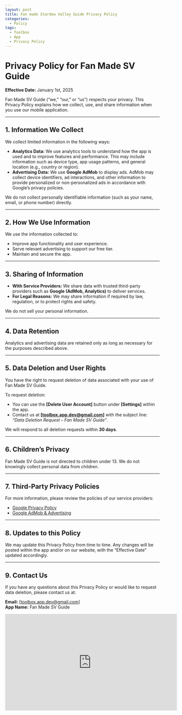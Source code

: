```yaml
---
layout: post
title: Fan made Stardew Valley Guide Privacy Policy
categories:
  - Policy
tags:
  - Toolbox
  - App
  - Privacy Policy
---
```

# Privacy Policy for Fan Made SV Guide

**Effective Date:** January 1st, 2025

Fan Made SV Guide (“we,” “our,” or “us”) respects your privacy. This Privacy Policy explains how we collect, use, and share information when you use our mobile application.

---

## 1. Information We Collect
We collect limited information in the following ways:

- **Analytics Data:** We use analytics tools to understand how the app is used and to improve features and performance. This may include information such as device type, app usage patterns, and general location (e.g., country or region).
- **Advertising Data:** We use **Google AdMob** to display ads. AdMob may collect device identifiers, ad interactions, and other information to provide personalized or non-personalized ads in accordance with Google’s privacy policies.

We do not collect personally identifiable information (such as your name, email, or phone number) directly.

---

## 2. How We Use Information
We use the information collected to:

- Improve app functionality and user experience.
- Serve relevant advertising to support our free tier.
- Maintain and secure the app.

---

## 3. Sharing of Information
- **With Service Providers:** We share data with trusted third-party providers such as **Google (AdMob, Analytics)** to deliver services.
- **For Legal Reasons:** We may share information if required by law, regulation, or to protect rights and safety.

We do not sell your personal information.

---

## 4. Data Retention
Analytics and advertising data are retained only as long as necessary for the purposes described above.

---

## 5. Data Deletion and User Rights
You have the right to request deletion of data associated with your use of Fan Made SV Guide.

To request deletion:

- You can use the **[Delete User Account]** button under **[Settings]** within the app.
- Contact us at **[toolbox.app.dev@gmail.com]** with the subject line: *“Data Deletion Request – Fan Made SV Guide”*.

We will respond to all deletion requests within **30 days**.

---

## 6. Children’s Privacy
Fan Made SV Guide is not directed to children under 13. We do not knowingly collect personal data from children.

---

## 7. Third-Party Privacy Policies
For more information, please review the policies of our service providers:

- [Google Privacy Policy](https://policies.google.com/privacy)
- [Google AdMob & Advertising](https://policies.google.com/technologies/ads)

---

## 8. Updates to this Policy
We may update this Privacy Policy from time to time. Any changes will be posted within the app and/or on our website, with the “Effective Date” updated accordingly.

---

## 9. Contact Us
If you have any questions about this Privacy Policy or would like to request data deletion, please contact us at:

**Email:** [toolbox.app.dev@gmail.com]  
**App Name:** Fan Made SV Guide

<div class="embed-responsive">
<iframe width="560" height="315" src="https://www.youtube.com/embed/G5Bz0RmBSw8" title="YouTube video player" frameborder="0" allow="accelerometer; autoplay; clipboard-write; encrypted-media; gyroscope; picture-in-picture" allowfullscreen></iframe>
</div>
